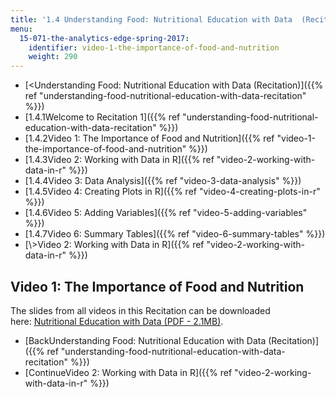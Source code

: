 ```yaml
---
title: '1.4 Understanding Food: Nutritional Education with Data  (Recitation)'
menu:
  15-071-the-analytics-edge-spring-2017:
    identifier: video-1-the-importance-of-food-and-nutrition
    weight: 290
---
```

*   [<Understanding Food: Nutritional Education with Data (Recitation)]({{% ref "understanding-food-nutritional-education-with-data-recitation" %}})
*   [1.4.1Welcome to Recitation 1]({{% ref "understanding-food-nutritional-education-with-data-recitation" %}})
*   [1.4.2Video 1: The Importance of Food and Nutrition]({{% ref "video-1-the-importance-of-food-and-nutrition" %}})
*   [1.4.3Video 2: Working with Data in R]({{% ref "video-2-working-with-data-in-r" %}})
*   [1.4.4Video 3: Data Analysis]({{% ref "video-3-data-analysis" %}})
*   [1.4.5Video 4: Creating Plots in R]({{% ref "video-4-creating-plots-in-r" %}})
*   [1.4.6Video 5: Adding Variables]({{% ref "video-5-adding-variables" %}})
*   [1.4.7Video 6: Summary Tables]({{% ref "video-6-summary-tables" %}})
*   [\\>Video 2: Working with Data in R]({{% ref "video-2-working-with-data-in-r" %}})

Video 1: The Importance of Food and Nutrition
---------------------------------------------

The slides from all videos in this Recitation can be downloaded here: [Nutritional Education with Data (PDF - 2.1MB)](https://open-learning-course-data.s3.amazonaws.com/15-071-the-analytics-edge-spring-2017/a1132d6c3b097727fdb6c0d04b6cbb5e_MIT15_071S17_Unit1_Recitation.pdf).

*   [BackUnderstanding Food: Nutritional Education with Data (Recitation)]({{% ref "understanding-food-nutritional-education-with-data-recitation" %}})
*   [ContinueVideo 2: Working with Data in R]({{% ref "video-2-working-with-data-in-r" %}})